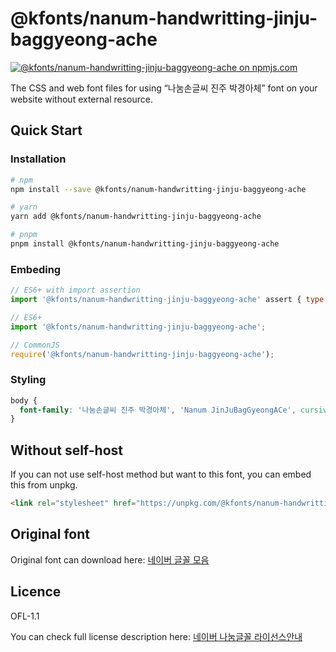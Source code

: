 # @kfonts/nanum-handwritting-jinju-baggyeong-ache

[![@kfonts/nanum-handwritting-jinju-baggyeong-ache on npmjs.com](https://img.shields.io/npm/v/%40kfonts%2Fnanum-handwritting-jinju-baggyeong-ache)](https://www.npmjs.com/package/@kfonts/nanum-handwritting-jinju-baggyeong-ache)

The CSS and web font files for using &OpenCurlyDoubleQuote;나눔손글씨 진주 박경아체&CloseCurlyDoubleQuote; font on your website without external resource.

## Quick Start

### Installation

```sh
# npm
npm install --save @kfonts/nanum-handwritting-jinju-baggyeong-ache

# yarn
yarn add @kfonts/nanum-handwritting-jinju-baggyeong-ache

# pnpm
pnpm install @kfonts/nanum-handwritting-jinju-baggyeong-ache
```

### Embeding

```js
// ES6+ with import assertion
import '@kfonts/nanum-handwritting-jinju-baggyeong-ache' assert { type: 'css' };

// ES6+
import '@kfonts/nanum-handwritting-jinju-baggyeong-ache';

// CommonJS
require('@kfonts/nanum-handwritting-jinju-baggyeong-ache');
```

### Styling

```css
body {
  font-family: '나눔손글씨 진주 박경아체', 'Nanum JinJuBagGyeongACe', cursive;
}
```

## Without self-host

If you can not use self-host method but want to this font, you can embed this from unpkg.

```html
<link rel="stylesheet" href="https://unpkg.com/@kfonts/nanum-handwritting-jinju-baggyeong-ache/index.css" />
```

## Original font

Original font can download here: [네이버 글꼴 모음](https://hangeul.naver.com/font)

## Licence

OFL-1.1

You can check full license description here: [네이버 나눔글꼴 라이선스안내](https://help.naver.com/service/30016/contents/18088?osType=PC&lang=ko)
